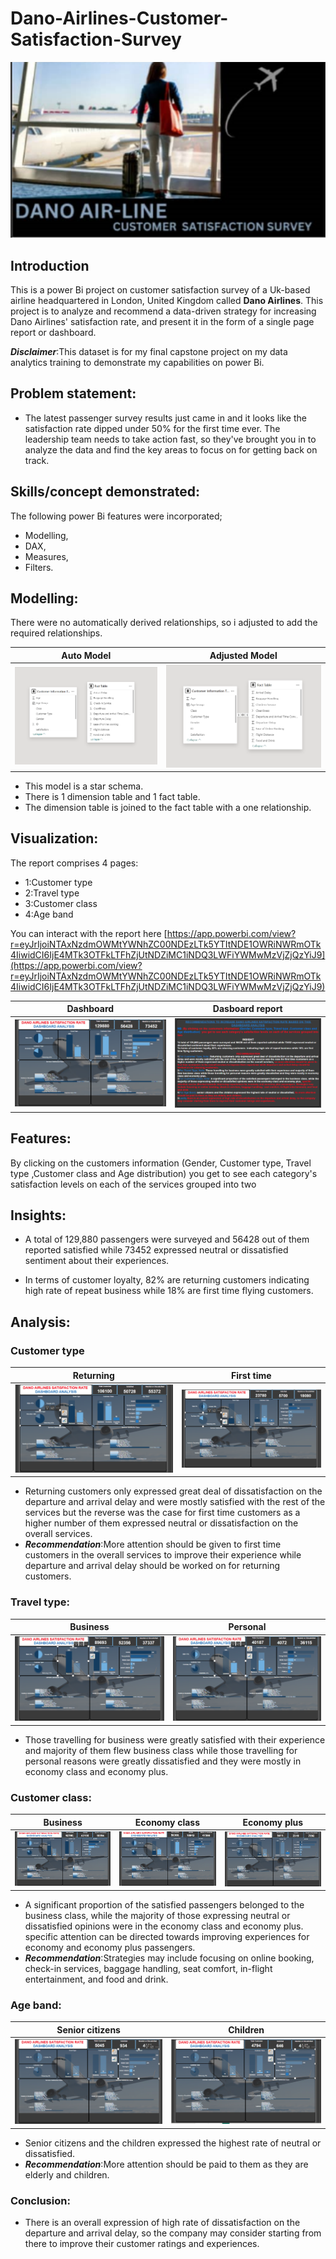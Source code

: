 # Dano-Airlines-Customer-Satisfaction-Survey

<img src="Intro.png" alt="Intro.png" width="900"/>



## Introduction
This is a power Bi project on customer satisfaction survey of a Uk-based airline
headquartered in London, United Kingdom called **Dano Airlines**. This project is to analyze and recommend a data-driven strategy for increasing Dano Airlines' satisfaction rate,
and present it in the form of a single page report or dashboard.

**_Disclaimer_**:This dataset is for my final capstone project on my data analytics training to demonstrate my capabilities on power Bi. 

## Problem statement:
- The latest passenger survey results just came in and it looks
like the satisfaction rate dipped under 50% for the first time ever. The leadership team needs to take
action fast, so they've brought you in to analyze the data and find the key areas to focus on for getting
back on track.

## Skills/concept demonstrated:
The following power Bi features were incorporated;
- Modelling, 
- DAX,
- Measures, 
- Filters.

## Modelling:
There were no automatically derived relationships, so i adjusted to add the required relationships.

Auto Model                                           |         Adjusted Model
:---------------------------------------------------:|:------------------------------------------------------------:
![](Auto_model.png)                                  |![](Adjusted_model.png)

- This model is a star schema.
- There is 1 dimension table and 1 fact table. 
- The dimension table is joined to the fact table with a one relationship.

## Visualization:
The report comprises 4 pages:
- 1:Customer type
- 2:Travel type
- 3:Customer class
- 4:Age band

You can interact with the report here [https://app.powerbi.com/view?r=eyJrIjoiNTAxNzdmOWMtYWNhZC00NDEzLTk5YTItNDE1OWRiNWRmOTk4IiwidCI6IjE4MTk3OTFkLTFhZjUtNDZiMC1iNDQ3LWFiYWMwMzVjZjQzYiJ9](https://app.powerbi.com/view?r=eyJrIjoiNTAxNzdmOWMtYWNhZC00NDEzLTk5YTItNDE1OWRiNWRmOTk4IiwidCI6IjE4MTk3OTFkLTFhZjUtNDZiMC1iNDQ3LWFiYWMwMzVjZjQzYiJ9)

Dashboard                                                       |      Dasboard report
:--------------------------------------------------------------:|:------------------------------------------------------------:
![](Dashboard.png)                                              |![](Dashboard_report.png)

## Features:
By clicking on the customers information (Gender, Customer type, Travel type ,Customer class and Age distribution)  you get to see each category's satisfaction levels on each of the services grouped into two

## Insights:
- A total of 129,880 passengers were surveyed and 56428 out of them reported satisfied while 73452 expressed neutral or dissatisfied sentiment about their experiences.

- In terms of customer loyalty, 82% are returning customers  indicating high rate of repeat business while 18% are first time flying customers.

## Analysis:
### Customer type

Returning                                                      |      First time
:--------------------------------------------------------------:|:------------------------------------------------------------:
![](Customer_type_returning.png)                                              |![](Customer_type_firsttime.png)

- Returning customers only expressed great deal of dissatisfaction on the departure and arrival delay and were mostly satisfied with the rest of the services but the reverse was the case for first time customers as a higher number of them expressed neutral or dissatisfaction on the overall services.
- **_Recommendation_**:More attention should be given to first time customers in the overall services to improve their experience while departure and arrival delay should be worked on for returning customers.

### Travel type:

Business                                                        |       Personal
:--------------------------------------------------------------:|:------------------------------------------------------------:
![](Travel_type_business.png)                                   |![](Travel_type_personal.png)

- Those travelling for business were greatly satisfied with their experience and majority of them flew business class while those travelling for personal reasons were greatly dissatisfied and they were mostly in economy class and economy plus.

### Customer class:

Business                                                        |         Economy class                                   |       Economy plus
:--------------------------------------------------------------:|:-------------------------------------------------------:|:-----------------------------------------------------:
![](Customer_class_business.png)                                |![](Customer_class_economy.png)                          |![](Customer_class_economyplus.png)

- A significant proportion of the satisfied passengers belonged to the business class, while the majority of those expressing neutral or dissatisfied opinions were in the economy class and economy plus. specific attention can be directed towards improving experiences for economy and economy plus passengers.
- **_Recommendation_**:Strategies may include focusing on online booking, check-in services, baggage handling,  seat comfort, in-flight entertainment, and food and drink.

### Age band:


Senior citizens                                                 |     Children
:--------------------------------------------------------------:|:------------------------------------------------------------:
![](Age_band_senior_citizens.png)                               |![](Age_band_children.png)

- Senior citizens and the children expressed the highest rate of neutral or dissatisfied. 
- **_Recommendation_**:More attention should be paid to them as they are elderly and children.

### Conclusion:
- There is an overall expression of high rate of dissatisfaction on the departure and arrival delay, so the company may consider starting from there to improve their customer ratings and experiences.
